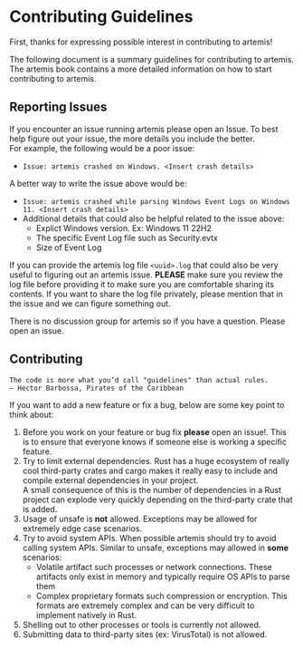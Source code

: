 # Contributing Guidelines

First, thanks for expressing possible interest in contributing to artemis!

The following document is a summary guidelines for contributing to artemis. The
artemis book contains a more detailed information on how to start contributing
to artemis.

## Reporting Issues

If you encounter an issue running artemis please open an Issue. To best help
figure out your issue, the more details you include the better.\
For example, the following would be a poor issue:

- `Issue: artemis crashed on Windows. <Insert crash details>`

A better way to write the issue above would be:

- `Issue: artemis crashed while parsing Windows Event Logs on Windows 11. <Insert crash details>`
- Additional details that could also be helpful related to the issue above:
  - Explict Windows version. Ex: Windows 11 22H2
  - The specific Event Log file such as Security.evtx
  - Size of Event Log

If you can provide the artemis log file `<uuid>.log` that could also be very
useful to figuring out an artemis issue. **PLEASE** make sure you review the log
file before providing it to make sure you are comfortable sharing its contents.
If you want to share the log file privately, please mention that in the issue
and we can figure something out.

There is no discussion group for artemis so if you have a question. Please open
an issue.

## Contributing

```
The code is more what you’d call "guidelines" than actual rules.
– Hector Barbossa, Pirates of the Caribbean
```

If you want to add a new feature or fix a bug, below are some key point to think
about:

1. Before you work on your feature or bug fix **please** open an issue!. This is
   to ensure that everyone knows if someone else is working a specific feature.
2. Try to limit external dependencies. Rust has a huge ecosystem of really cool
   third-party crates and cargo makes it really easy to include and compile
   external dependencies in your project.
   \
   A small consequence of this is the number of dependencies in a Rust project
   can explode very quickly depending on the third-party crate that is added.
3. Usage of unsafe is **not** allowed. Exceptions may be allowed for extremely
   edge case scenarios.
4. Try to avoid system APIs. When possible artemis should try to avoid calling
   system APIs. Similar to unsafe, exceptions may allowed in **some** scenarios:
   - Volatile artifact such processes or network connections. These artifacts
     only exist in memory and typically require OS APIs to parse them
   - Complex proprietary formats such compression or encryption. This formats
     are extremely complex and can be very difficult to implement natively in
     Rust.
5. Shelling out to other processes or tools is currently not allowed.
6. Submitting data to third-party sites (ex: VirusTotal) is not allowed.
